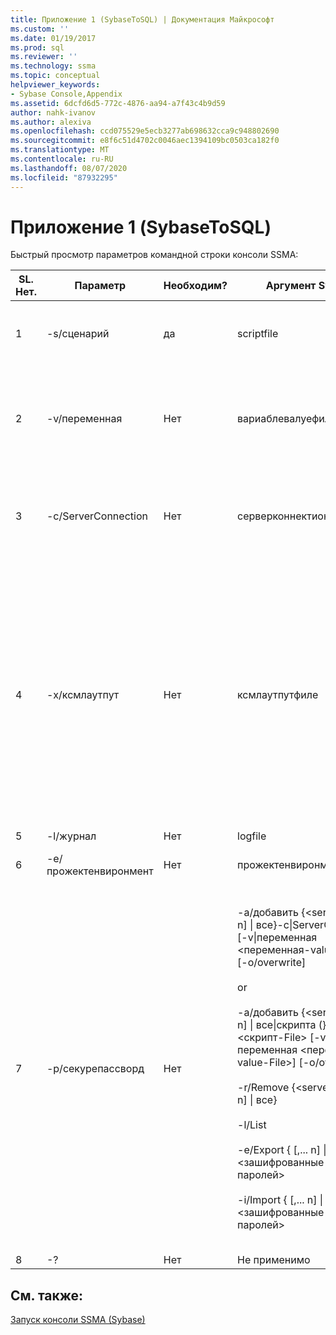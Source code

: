 ```yaml
---
title: Приложение 1 (SybaseToSQL) | Документация Майкрософт
ms.custom: ''
ms.date: 01/19/2017
ms.prod: sql
ms.reviewer: ''
ms.technology: ssma
ms.topic: conceptual
helpviewer_keywords:
- Sybase Console,Appendix
ms.assetid: 6dcfd6d5-772c-4876-aa94-a7f43c4b9d59
author: nahk-ivanov
ms.author: alexiva
ms.openlocfilehash: ccd075529e5ecb3277ab698632cca9c948802690
ms.sourcegitcommit: e8f6c51d4702c0046aec1394109bc0503ca182f0
ms.translationtype: MT
ms.contentlocale: ru-RU
ms.lasthandoff: 08/07/2020
ms.locfileid: "87932295"
---
```

# <a name="appendix---1-sybasetosql"></a>Приложение 1 (SybaseToSQL)
Быстрый просмотр параметров командной строки консоли SSMA:  
  
|SL. Нет.|Параметр|Необходим?|Аргумент Switch|Разрешенные значения|  
|-----------|----------|-------------|-------------------|--------------------|  
|1|-s/сценарий|да|scriptfile|Допустимое имя XML-файла.<br /><br />Файл определения консольного скрипта.|  
|2|-v/переменная|Нет|вариаблевалуефиле|Допустимое имя XML-файла.<br /><br />Если в файле скрипта используются переменные, необходимо указать этот файл.|  
|3|-c/ServerConnection|Нет|серверконнектионфиле|Допустимое имя XML-файла.<br /><br />Этот файл содержит сведения о подключении к серверу.|  
|4|-x/ксмлаутпут|Нет|ксмлаутпутфиле|Этот параметр указывает вывод консоли в формате XML. Если этот параметр не указан, то выходные данные по умолчанию имеют текстовый формат.<br /><br />Если ксмлаутпутфиле не указан, выходные данные XML направляются в STDOUT.<br /><br />Ксмлаутпутфиле — имя файла, в который записываются выходные данные консоли в формате XML.|  
|5|-l/журнал|Нет|logfile|Допустимое имя файла.|  
|6|-e/прожектенвиронмент|Нет|прожектенвиронментфолдер|Допустимое имя папки, содержащее файлы среды проекта SSMA.|  
|7|-p/секурепассворд|Нет|-a/добавить {<server_id> [,... n] &#124; все}-c&#124;ServerConnection <Server-Connection-File> [-v&#124;переменная <переменная-value-File>] [-o/overwrite]<br /><br />or<br /><br />-a/добавить {<server_id> [,... n] &#124; все&#124;скрипта (}-s) <скрипт-File> [-v&#124;переменная <переменная-value-File>] [-o/overwrite]<br /><br />-r/Remove {<server_id> [,... n] &#124; все}<br /><br />-l/List<br /><br />-e/Export {<Server-ID> [,... n] &#124; все} <зашифрованные файлы паролей><br /><br />-i/Import {<Server-ID> [,... n] &#124; все} <зашифрованные файлы паролей>|Если этот параметр указан, он не должен сочетаться с другими параметрами.<br /><br />Server-ID: уникальный идентификатор, предоставленный для сервера {String}<br /><br />Server-Connection-File: файл определения сервера (серверконнектионфиле или scriptfile).<br /><br />переменная-value-File. это файл определения переменной, который используется в файле Server-Connection-File.<br /><br />encrypted-Password-File. это файл паролей сервера, зашифрованный с помощью заданной пользователем парольной фразы.|  
|8|-?|Нет|Не применимо|Не применимо|  
  
## <a name="see-also"></a>См. также:  
[Запуск консоли SSMA (Sybase)](https://msdn.microsoft.com/ea8950b7-fabc-4aa4-89f8-9573a2617d70)  
  
